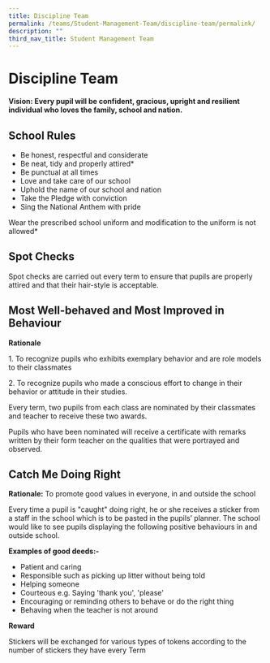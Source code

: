 ```yaml
---
title: Discipline Team
permalink: /teams/Student-Management-Team/discipline-team/permalink/
description: ""
third_nav_title: Student Management Team
---
```

Discipline Team
===============

**Vision: Every pupil will be confident, gracious, upright and resilient individual who loves the family, school and nation.**

School Rules
------------

*   Be honest, respectful and considerate
*   Be neat, tidy and properly attired\*
*   Be punctual at all times
*   Love and take care of our school
*   Uphold the name of our school and nation
*   Take the Pledge with conviction
*   Sing the National Anthem with pride

  

Wear the prescribed school uniform and modification to the uniform is not allowed\*

Spot Checks
-----------

Spot checks are carried out every term to ensure that pupils are properly attired and that their hair-style is acceptable.

Most Well-behaved and Most Improved in Behaviour
------------------------------------------------

**Rationale**

1\. To recognize pupils who exhibits exemplary behavior and are role models to their classmates

2\. To recognize pupils who made a conscious effort to change in their behavior or attitude in their studies.

  

Every term, two pupils from each class are nominated by their classmates and teacher to receive these two awards.

  

Pupils who have been nominated will receive a certificate with remarks written by their form teacher on the qualities that were portrayed and observed.

Catch Me Doing Right
--------------------

**Rationale:** To promote good values in everyone, in and outside the school

  

Every time a pupil is "caught" doing right, he or she receives a sticker from a staff in the school which is to be pasted in the pupils’ planner. The school would like to see pupils displaying the following positive behaviours in and outside school.

  

**Examples of good deeds:-**

*   Patient and caring
*   Responsible such as picking up litter without being told
*   Helping someone
*   Courteous e.g. Saying 'thank you', 'please'
*   Encouraging or reminding others to behave or do the right thing
*   Behaving when the teacher is not around

  

**Reward**

Stickers will be exchanged for various types of tokens according to the number of stickers they have every Term